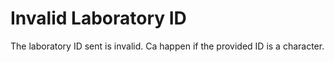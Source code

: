 # Invalid Laboratory ID

The laboratory ID sent is invalid. Ca happen if the provided ID is a character. 